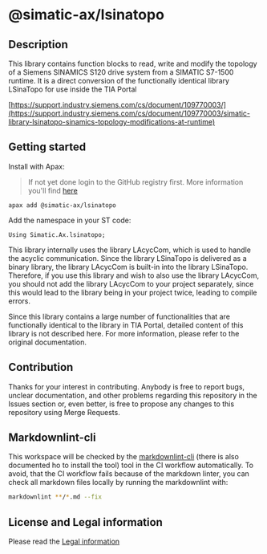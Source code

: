 
# @simatic-ax/lsinatopo

## Description

This library contains function blocks to read, write and modify the topology of a Siemens SINAMICS S120 drive system from a SIMATIC S7-1500 runtime.  It is a direct conversion of the functionally identical library LSinaTopo for use inside the TIA Portal

[https://support.industry.siemens.com/cs/document/109770003/](https://support.industry.siemens.com/cs/document/109770003/simatic-library-lsinatopo-sinamics-topology-modifications-at-runtime)

## Getting started

Install with Apax:

> If not yet done login to the GitHub registry first.
> More information you'll find [here](https://github.com/simatic-ax/.github/blob/main/docs/personalaccesstoken.md)

```cli
apax add @simatic-ax/lsinatopo
```

Add the namespace in your ST code:

```iec-st
Using Simatic.Ax.lsinatopo;
```

This library internally uses the library LAcycCom, which is used to handle the acyclic communication. Since the library LSinaTopo is delivered as a binary library, the library LAcycCom is built-in into the library LSinaTopo. Therefore, if you use this library and wish to also use the library LAcycCom, you should not add the library LAcycCom to your project separately, since this would lead to the library being in your project twice, leading to compile errors.

Since this library contains a large number of functionalities that are functionally identical to the library in TIA Portal, detailed content of this library is not described here. For more information, please refer to the original documentation.


## Contribution

Thanks for your interest in contributing. Anybody is free to report bugs, unclear documentation, and other problems regarding this repository in the Issues section or, even better, is free to propose any changes to this repository using Merge Requests.

## Markdownlint-cli

This workspace will be checked by the [markdownlint-cli](https://github.com/igorshubovych/markdownlint-cli) (there is also documented ho to install the tool) tool in the CI workflow automatically.
To avoid, that the CI workflow fails because of the markdown linter, you can check all markdown files locally by running the markdownlint with:

```sh
markdownlint **/*.md --fix
```

## License and Legal information

Please read the [Legal information](LICENSE.md)
